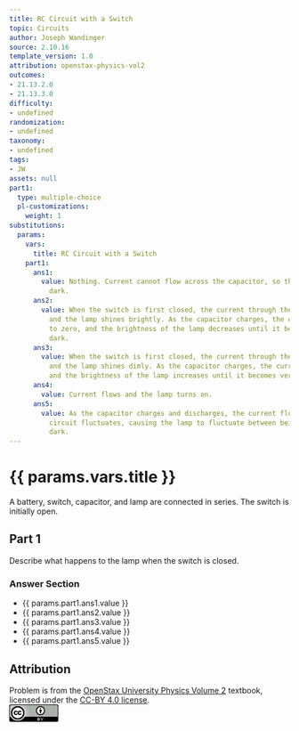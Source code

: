 ```yaml
---
title: RC Circuit with a Switch
topic: Circuits
author: Joseph Wandinger
source: 2.10.16
template_version: 1.0
attribution: openstax-physics-vol2
outcomes:
- 21.13.2.0
- 21.13.3.0
difficulty:
- undefined
randomization:
- undefined
taxonomy:
- undefined
tags:
- JW
assets: null
part1:
  type: multiple-choice
  pl-customizations:
    weight: 1
substitutions:
  params:
    vars:
      title: RC Circuit with a Switch
    part1:
      ans1:
        value: Nothing. Current cannot flow across the capacitor, so the lamp remains
          dark.
      ans2:
        value: When the switch is first closed, the current through the lamp is high
          and the lamp shines brightly. As the capacitor charges, the current decreases
          to zero, and the brightness of the lamp decreases until it becomes completely
          dark.
      ans3:
        value: When the switch is first closed, the current through the lamp is low
          and the lamp shines dimly. As the capacitor charges, the current increases
          and the brightness of the lamp increases until it becomes very bright.
      ans4:
        value: Current flows and the lamp turns on.
      ans5:
        value: As the capacitor charges and discharges, the current flowing in the
          circuit fluctuates, causing the lamp to fluctuate between being bright and
          dark.
---
```

# {{ params.vars.title }}
A battery, switch, capacitor, and lamp are connected in series.
The switch is initially open.
## Part 1

Describe what happens to the lamp when the switch is closed.

### Answer Section

- {{ params.part1.ans1.value }}
- {{ params.part1.ans2.value }}
- {{ params.part1.ans3.value }}
- {{ params.part1.ans4.value }}
- {{ params.part1.ans5.value }}

## Attribution

Problem is from the [OpenStax University Physics Volume 2](https://openstax.org/details/books/university-physics-volume-2) textbook, licensed under the [CC-BY 4.0 license](https://creativecommons.org/licenses/by/4.0/).<br>![Image representing the Creative Commons 4.0 BY license.](https://raw.githubusercontent.com/firasm/bits/master/by.png)